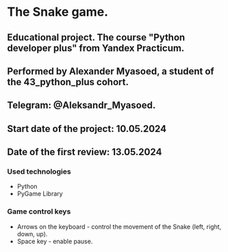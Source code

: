 # The Snake game.

## Educational project. The course "Python developer plus" from Yandex Practicum.

## Performed by Alexander Myasoed, a student of the 43_python_plus cohort.
## Telegram: @Aleksandr_Myasoed.
## Start date of the project: 10.05.2024
## Date of the first review: 13.05.2024

### Used technologies
* Python
* PyGame Library

### Game control keys
* Arrows on the keyboard - control the movement of the Snake (left, right, down, up).
* Space key - enable pause.

